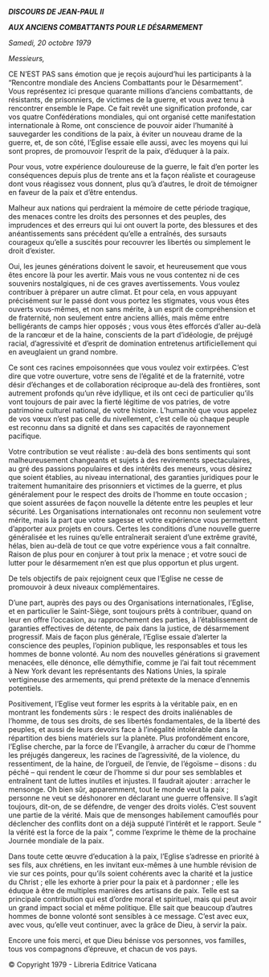 ***DISCOURS DE JEAN-PAUL II***

***AUX ANCIENS COMBATTANTS POUR LE DÉSARMEMENT***

*Samedi, 20 octobre 1979*

*Messieurs,*

CE N’EST PAS sans émotion que je reçois aujourd’hui les participants à la “Rencontre mondiale des Anciens Combattants pour le Désarmement”. Vous représentez ici presque quarante millions d’anciens combattants, de résistants, de prisonniers, de victimes de la guerre, et vous avez tenu à rencontrer ensemble le Pape. Ce fait revêt une signification profonde, car vos quatre Confédérations mondiales, qui ont organisé cette manifestation internationale à Rome, ont conscience de pouvoir aider l’humanité à sauvegarder les conditions de la paix, à éviter un nouveau drame de la guerre, et, de son côté, l’Eglise essaie elle aussi, avec les moyens qui lui sont propres, de promouvoir l’esprit de la paix, d’éduquer à la paix.

Pour vous, votre expérience douloureuse de la guerre, le fait d’en porter les conséquences depuis plus de trente ans et la façon réaliste et courageuse dont vous réagissez vous donnent, plus qu’à d’autres, le droit de témoigner en faveur de la paix et d’être entendus.

Malheur aux nations qui perdraient la mémoire de cette période tragique, des menaces contre les droits des personnes et des peuples, des imprudences et des erreurs qui lui ont ouvert la porte, des blessures et des anéantissements sans précédent qu’elle a entraînés, des sursauts courageux qu’elle a suscités pour recouvrer les libertés ou simplement le droit d’exister.

Oui, les jeunes générations doivent le savoir, et heureusement que vous êtes encore là pour les avertir. Mais vous ne vous contentez ni de ces souvenirs nostalgiques, ni de ces graves avertissements. Vous voulez contribuer à préparer un autre climat. Et pour cela, en vous appuyant précisément sur le passé dont vous portez les stigmates, vous vous êtes ouverts vous-mêmes, et non sans mérite, à un esprit de compréhension et de fraternité, non seulement entre anciens alliés, mais même entre belligérants de camps hier opposés ; vous vous êtes efforcés d’aller au-delà de la rancœur et de la haine, conscients de la part d’idéologie, de préjugé racial, d’agressivité et d’esprit de domination entretenus artificiellement qui en aveuglaient un grand nombre.

Ce sont ces racines empoisonnées que vous voulez voir extirpées. C’est dire que votre ouverture, votre sens de l’égalité et de la fraternité, votre désir d’échanges et de collaboration réciproque au-delà des frontières, sont autrement profonds qu’un rêve idyllique, et ils ont ceci de particulier qu’ils vont toujours de pair avec la fierté légitime de vos patries, de votre patrimoine culturel national, de votre histoire. L’humanité que vous appelez de vos vœux n’est pas celle du nivellement, c’est celle où chaque peuple est reconnu dans sa dignité et dans ses capacités de rayonnement pacifique.

Votre contribution se veut réaliste : au-delà des bons sentiments qui sont malheureusement changeants et sujets à des revirements spectaculaires, au gré des passions populaires et des intérêts des meneurs, vous désirez que soient établies, au niveau international, des garanties juridiques pour le traitement humanitaire des prisonniers et victimes de la guerre, et plus généralement pour le respect des droits de l’homme en toute occasion ; que soient assurées de façon nouvelle la détente entre les peuples et leur sécurité. Les Organisations internationales ont reconnu non seulement votre mérite, mais la part que votre sagesse et votre expérience vous permettent d’apporter aux projets en cours. Certes les conditions d’une nouvelle guerre généralisée et les ruines qu’elle entraînerait seraient d’une extrême gravité, hélas, bien au-delà de tout ce que votre expérience vous a fait connaître. Raison de plus pour en conjurer à tout prix la menace ; et votre souci de lutter pour le désarmement n’en est que plus opportun et plus urgent.

De tels objectifs de paix rejoignent ceux que l’Eglise ne cesse de promouvoir à deux niveaux complémentaires.

D’une part, auprès des pays ou des Organisations internationales, l’Eglise, et en particulier le Saint-Siège, sont toujours prêts à contribuer, quand on leur en offre l’occasion, au rapprochement des parties, à l’établissement de garanties effectives de détente, de paix dans la justice, de désarmement progressif. Mais de façon plus générale, l’Eglise essaie d’alerter la conscience des peuples, l’opinion publique, les responsables et tous les hommes de bonne volonté. Au nom des nouvelles générations si gravement menacées, elle dénonce, elle démythifie, comme je l’ai fait tout récemment à New York devant les représentants des Nations Unies, la spirale vertigineuse des armements, qui prend prétexte de la menace d’ennemis potentiels.

Positivement, l’Eglise veut former les esprits à la véritable paix, en en montrant les fondements sûrs : le respect des droits inaliénables de l’homme, de tous ses droits, de ses libertés fondamentales, de la liberté des peuples, et aussi de leurs devoirs face à l’inégalité intolérable dans la répartition des biens matériels sur la planète. Plus profondément encore, l’Eglise cherche, par la force de l’Evangile, à arracher du cœur de l’homme les préjugés dangereux, les racines de l’agressivité, de la violence, du ressentiment, de la haine, de l’orgueil, de l’envie, de l’égoïsme – disons : du péché – qui rendent le cœur de l’homme si dur pour ses semblables et entraînent tant de luttes inutiles et injustes. Il faudrait ajouter : arracher le mensonge. Oh bien sûr, apparemment, tout le monde veut la paix ; personne ne veut se déshonorer en déclarant une guerre offensive. Il s’agit toujours, dit-on, de se défendre, de venger des droits violés. C’est souvent une partie de la vérité. Mais que de mensonges habilement camouflés pour déclencher des conflits dont on a déjà supputé l’intérêt et le rapport. Seule “ la vérité est la force de la paix ”, comme l’exprime le thème de la prochaine Journée mondiale de la paix.

Dans toute cette œuvre d’education à la paix, l’Eglise s’adresse en priorité à ses fils, aux chrétiens, en les invitant eux-mêmes à une humble révision de vie sur ces points, pour qu’ils soient cohérents avec la charité et la justice du Christ ; elle les exhorte à prier pour la paix et à pardonner ; elle les éduque à être de multiples manières des artisans de paix. Telle est sa principale contribution qui est d’ordre moral et spirituel, mais qui peut avoir un grand impact social et même politique. Elle sait que beaucoup d’autres hommes de bonne volonté sont sensibles à ce message. C’est avec eux, avec vous, qu’elle veut continuer, avec la grâce de Dieu, à servir la paix.

Encore une fois merci, et que Dieu bénisse vos personnes, vos familles, tous vos compagnons d’épreuve, et chacun de vos pays.

© Copyright 1979 - Libreria Editrice Vaticana